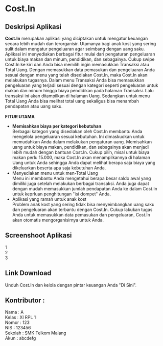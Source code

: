 <h1>Cost.In</h1>

<h2>Deskripsi Aplikasi</h2>
<b>Cost.In</b> merupakan aplikasi yang diciptakan untuk mengatur keuangan secara lebih mudah dan terorganisir. 
Utamanya bagi anak kost yang sering sulit dalam mengatur pengeluaran agar seimbang dengan uang saku. 
Aplikasi ini menyediakan berbagai fitur mulai dari pengaturan pengeluaran untuk biaya makan dan minum, pendidikan, dan sebagainya. 
Cukup swipe Cost.In ke kiri dan Anda bisa memilih ingin memasukkan Transaksi atau Total Uang. Dengan memasukkan data pemasukan
 dan pengeluaran Anda sesuai dengan menu yang telah disediakan Cost.In, maka Cost.In akan melakukan tugasnya.
Dalam menu Transaksi Anda bisa memasukkan pengeluaran yang terjadi sesuai dengan kategori seperti pengeluaran untuk 
makan dan minum hingga biaya pendidikan pada halaman Transaksi. Lalu transaksi ini akan ditampilkan di halaman Uang.
Sedangkan untuk menu Total Uang Anda bisa melihat total uang sekaligus bisa menambah pendapatan atau uang saku. 

<br>
<br>
<b>FITUR UTAMA</b>
<br>
<ul>
  <li><b>Memisahkan biaya per kategori kebutuhan</b><br>
      Berbagai kategori yang disediakan oleh Cost.In membantu Anda mengelola pengeluaran sesuai kebutuhan. 
      Ini dimaskudkan untuk memudahkan Anda dalam melakukan pengaturan uang. 
      Memisahkan uang untuk biaya makan, pendidikan, dan sebagainya akan menjadi lebih mudah dengan bantuan Cost.In.
       Cukup pilih, misal untuk biaya makan perlu 15.000, maka Cost.In akan menampilkannya di halaman Uang untuk Anda 
       sehingga Anda dapat melihat berapa saja biaya yang dikeluarkan beserta apa saja kebutuhan Anda.</li>
  <li>Menyediakan menu untuk men-Total Uang<br>
      Menu ini membantu Anda mengetahui berapa besar saldo awal yang dimiliki juga setelah melakukan berbagai transaksi.
       Anda juga dapat dengan mudah memasukkan jumlah pendapatan Anda ke dalam Cost.In untuk keprluan penghitungan "isi dompet"
       Anda.
    </li>
  <li>Aplikasi yang ramah untuk anak kost<br>
      Problem anak kost yang sering tidak bisa menyeimbangkan uang saku dan pengeluaran akan terbantu dengan Cost.In.
       Cukup lakukan tugas Anda untuk memasukkan data pemasukan dan pengeluaran, Cost.In akan otomatis mengorganisirnya untuk Anda.</li>
</ul>

<h2>Screenshoot Aplikasi</h2>
1<br>2<br>3

<h2>Link Download</h2>
Unduh Cost.In dan kelola dengan pintar keuangan Anda "Di Sini".

<h2>Kontributor :</h2>
Nama : A<br>
Kelas : XI RPL 1 <br>
Nomor : 123<br>
NIS : 123456<br>
Sekolah : SMK Telkom Malang<br>
Akun : abcdefg<br> 

